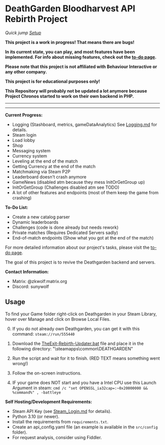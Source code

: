 # DeathGarden Bloodharvest API Rebirth Project

*Quick jump [Setup](https://github.com/wolfswolke/DeathGarden_API_Rebirth?tab=readme-ov-file#usage)*

**This project is a work in progress! That means there are bugs!**

**In its current state, you can play, and most features have been implemented. 
For info about missing features, check out the [to-do page](https://github.com/users/wolfswolke/projects/2/views/1).**

**Please note that this project is not affiliated with Behaviour Interactive or any other company.**

**This project is for educational purposes only!**

**This Repository will probably not be updated a lot anymore because 
Project Chronos started to work on their own backend in PHP.**

****

****

**Current Progress:**
- Logging (Stashboard, metrics, gameDataAnalytics) See [Logging.md](https://github.com/wolfswolke/DeathGarden_API_Rebirth/blob/master/Doc/Logging.md) for details.
- Steam login
- Load lobby
- Shop
- Messaging system
- Currency system
- Leveling at the end of the match
- Getting Currency at the end of the match
- Matchmaking via Steam P2P
- Leaderboard doesn't crash anymore
- GameNews (disabled atm because they mess InitOrGetGroup up)
- InitOrGetGroup (Challenges disabled atm see TODO)
- A lot of other features and endpoints (most of them keep the game from crashing)


**To-Do List:**
- Create a new catalog parser
- Dynamic leaderboards
- Challenges (code is done already but needs rework)
- Private matches (Requires Dedicated Servers sadly)
- End-of-match endpoints (Show what you got at the end of the match)

For more detailed information about our project's tasks, please visit the [to-do page](https://github.com/users/wolfswolke/projects/2/views/1).

The goal of this project is to revive the Deathgarden backend and servers. 

**Contact Information:**
- Matrix: @zkwolf:matrix.org
- Discord: sunywolf

## Usage
 To find your Game folder right-click on Deathgarden in your Steam Library, hover over Manage and click on Browse Local Files.

0. If you do not already own Deathgarden, you can get it with this command: 
`steam://run/555440`

1. Download the [TheExit-Rebirth-Updater.bat](https://github.com/wolfswolke/DeathGarden_API_Rebirth/blob/master/src/files/TheExit-Rebirth-Updater.bat) file and place it in the following directory: "\steamapps\common\DEATHGARDEN\"

2. Run the script and wait for it to finish. (RED TEXT means something went wrong!)

3. Follow the on-screen instructions.

4. IF your game does NOT start and you have a Intel CPU use this Launch Argument in steam: `cmd /c "set OPENSSL_ia32cap=:~0x20000000 && %command%" , -battleye`

**Self Hosting/Development Requirements:**
- Steam API Key (see [Steam_Login.md](https://github.com/wolfswolke/DeathGarden_API_Rebirth/blob/master/Doc/Steam_Login.md) for details).
- Python 3.10 (or newer).
- Install the requirements from `requirements.txt`.
- Create an api_config.yaml file (an example is available in the `src/config` folder).
- For request analysis, consider using Fiddler.
